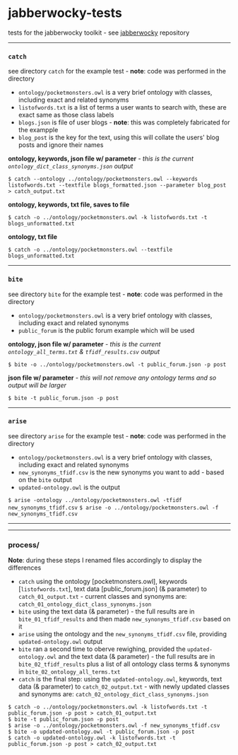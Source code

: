 # jabberwocky-tests
tests for the jabberwocky toolkit - see [jabberwocky](https://github.com/sap218/jabberwocky) repository

---

### `catch`
see directory `catch` for the example test - **note**: code was performed in the directory
* `ontology/pocketmonsters.owl` is a very brief ontology with classes, including exact and related synonyms
* `listofwords.txt` is a list of terms a user wants to search with, these are exact same as those class labels
* `blogs.json` is file of user blogs - **note**: this was completely fabricated for the exampple
* `blog_post` is the key for the text, using this will collate the users' blog posts and ignore their names

**ontology, keywords, json file w/ parameter** - *this is the current `ontology_dict_class_synonyms.json` output* 

`$ catch --ontology ../ontology/pocketmonsters.owl --keywords listofwords.txt --textfile blogs_formatted.json --parameter blog_post > catch_output.txt`

**ontology, keywords, txt file, saves to file**

`$ catch -o ../ontology/pocketmonsters.owl -k listofwords.txt -t blogs_unformatted.txt`

**ontology, txt file**

`$ catch -o ../ontology/pocketmonsters.owl --textfile blogs_unformatted.txt`


---


### `bite`
see directory `bite` for the example test - **note**: code was performed in the directory
* `ontology/pocketmonsters.owl` is a very brief ontology with classes, including exact and related synonyms
* `public_forum` is the public forum example which will be used

**ontology, json file w/ parameter** - *this is the current `ontology_all_terms.txt` & `tfidf_results.csv` output* 

`$ bite -o ../ontology/pocketmonsters.owl -t public_forum.json -p post`

**json file w/ parameter** - *this will not remove any ontology terms and so output will be larger*

`$ bite -t public_forum.json -p post`


---


### `arise`
see directory `arise` for the example test - **note**: code was performed in the directory
* `ontology/pocketmonsters.owl` is a very brief ontology with classes, including exact and related synonyms
* `new_synonyms_tfidf.csv` is the new synonyms you want to add - based on the `bite` output
* `updated-ontology.owl` is the output 

`$ arise -ontology ../ontology/pocketmonsters.owl -tfidf new_synonyms_tfidf.csv`
`$ arise -o ../ontology/pocketmonsters.owl -f new_synonyms_tfidf.csv`


---
---


### process/
**Note**: during these steps I renamed files accordingly to display the differences
* `catch` using the ontology [pocketmonsters.owl], keywords [`listofwords.txt`], text data [public_forum.json] (& parameter) to `catch_01_output.txt` - current classes and synonyms are: `catch_01_ontology_dict_class_synonyms.json`
* `bite` using the text data (& parameter) - the full results are in `bite_01_tfidf_results` and then made `new_synonyms_tfidf.csv` based on it
* `arise` using the ontology and the `new_synonyms_tfidf.csv` file, providing `updated-ontology.owl` output
* `bite` ran a second time to oberve rewighing, provided the `updated-ontology.owl` and the text data (& parameter) - the full results are in `bite_02_tfidf_results` plus a list of all ontology class terms & synonyms in `bite_02_ontology_all_terms.txt`
* `catch` is the final step: using the `updated-ontology.owl`, keywords, text data (& parameter) to `catch_02_output.txt` - with newly updated classes and synonyms are: `catch_02_ontology_dict_class_synonyms.json`

```
$ catch -o ../ontology/pocketmonsters.owl -k listofwords.txt -t public_forum.json -p post > catch_01_output.txt
$ bite -t public_forum.json -p post
$ arise -o ../ontology/pocketmonsters.owl -f new_synonyms_tfidf.csv 
$ bite -o updated-ontology.owl -t public_forum.json -p post
$ catch -o updated-ontology.owl -k listofwords.txt -t public_forum.json -p post > catch_02_output.txt
```
